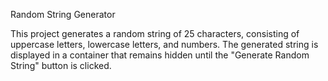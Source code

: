 Random String Generator

This project generates a random string of 25 characters, consisting of uppercase letters, lowercase letters, and numbers. The generated string is displayed in a container that remains hidden until the "Generate Random String" button is clicked.